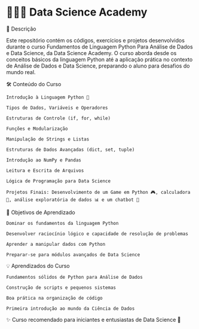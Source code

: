 # 👨🏻‍💻 Data Science Academy

📖 Descrição

Este repositório contém os códigos, exercícios e projetos desenvolvidos durante o curso Fundamentos de Linguagem Python Para Análise de Dados e Data Science, da Data Science Academy.
O curso aborda desde os conceitos básicos da linguagem Python até a aplicação prática no contexto de Análise de Dados e Data Science, preparando o aluno para desafios do mundo real.

🛠 Conteúdo do Curso

    Introdução à Linguagem Python 🐍

    Tipos de Dados, Variáveis e Operadores

    Estruturas de Controle (if, for, while)

    Funções e Modularização

    Manipulação de Strings e Listas

    Estruturas de Dados Avançadas (dict, set, tuple)

    Introdução ao NumPy e Pandas

    Leitura e Escrita de Arquivos

    Lógica de Programação para Data Science

    Projetos Finais: Desenvolvimento de um Game em Python 🎮, calculadora 📱, análise exploratória de dados 📊 e um chatbot 🤖

🎯 Objetivos de Aprendizado

    Dominar os fundamentos da linguagem Python

    Desenvolver raciocínio lógico e capacidade de resolução de problemas

    Aprender a manipular dados com Python

    Preparar-se para módulos avançados de Data Science

  💡 Aprendizados do Curso

    Fundamentos sólidos de Python para Análise de Dados

    Construção de scripts e pequenos sistemas

    Boa prática na organização de código

    Primeira introdução ao mundo da Ciência de Dados

  ✨ Curso recomendado para iniciantes e entusiastas de Data Science 🚀

